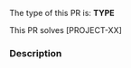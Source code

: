 The type of this PR is: **TYPE**

<!-- Build / Chore / CI / Docs / Feat / Fix / Perf / Refactor / Revert / Style / Test -->

<!-- If applicable, write the Jira ticket number in square brackets e.g. `[PROJECT-XX]`
     The Jira integration will turn it into a clickable link for you. -->

This PR solves [PROJECT-XX]

### Description

<!-- Implementation description -->
